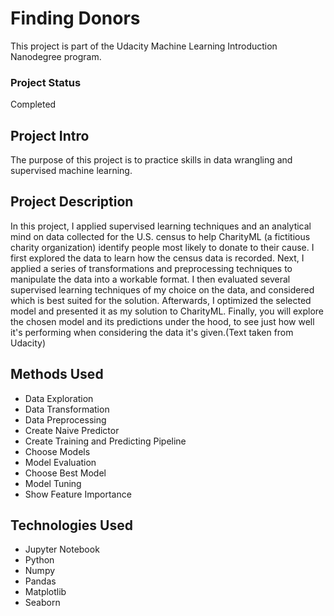  # Finding Donors
This project is part of the Udacity Machine Learning Introduction Nanodegree program.

### Project Status
Completed

## Project Intro
The purpose of this project is to practice skills in data wrangling and supervised machine learning.

## Project Description
In this project, I applied supervised learning techniques and an analytical mind on data collected for the U.S. census to help CharityML (a fictitious charity organization) identify people most likely to donate to their cause. I first explored the data to learn how the census data is recorded. Next, I applied a series of transformations and preprocessing techniques to manipulate the data into a workable format. I then evaluated several supervised learning techniques of my choice on the data, and considered which is best suited for the solution. Afterwards, I optimized the selected model and presented it as my solution to CharityML. Finally, you will explore the chosen model and its predictions under the hood, to see just how well it's performing when considering the data it's given.(Text taken from Udacity)

## Methods Used
- Data Exploration
- Data Transformation
- Data Preprocessing
- Create Naive Predictor
- Create Training and Predicting Pipeline
- Choose Models
- Model Evaluation 
- Choose Best Model
- Model Tuning
- Show Feature Importance

## Technologies Used
- Jupyter Notebook
- Python
- Numpy
- Pandas
- Matplotlib
- Seaborn
